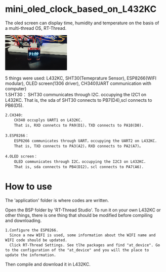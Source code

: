 # mini_oled_clock_based_on_L432KC
The oled screen can display time, humidity and temperature on the basis of a multi-thread OS, RT-Thread.

![image](https://github.com/Charlie839242/mini_oled_clock_based_on_L432KC/blob/main/video/mini_oled_clock.gif)

  5 things were used: L432KC, SHT30(Temeprature Sensor), ESP8266(WIFI modular), OLED screen(1306 driver), CH340(UART communication with computer)  
	1.SHT30：
		SHT30 communicates through I2C. occupying the I2C1 on L432KC.
		That is, the sda of SHT30 connects to PB7(D4),scl connects to PB6(D5).
		
	2.CH340:
		CH340 occuplys UART1 on L432KC.
		That is, RXD connetcs to PA9(D1)，TXD connects to PA10(D0).
		
	3.ESP8266：
		ESP8266 communicates through UART，occupying the UART2 on L432KC.
		That is, TXD connects to PA3(A2)，RXD connects to PA2(A7)。
		
	4.OLED screen：
		OLED communicates through I2C，occupying the I2C3 on L432KC.
		That is, sda connects to PB4(D12)，scl connects to PA7(A6).
    
# How to use
  The 'application' folder is where codes are written.
  
  Open the BSP folder by 'RT-Thread Studio'. To run it on your own L432KC or other things, there is one thing that should be modified before compiling and downloading.
  
    1.Configure the ESP8266.
      Since a new WIFI is used, some information about the WIFI name and WIFI code should be updated.
      Click RT-Thread Settings. See tlhe packages and find "at_device". Go to the configuration of the "at_device" and you will the place to update the information.
      
  Then compile and download it in L432KC.
  
